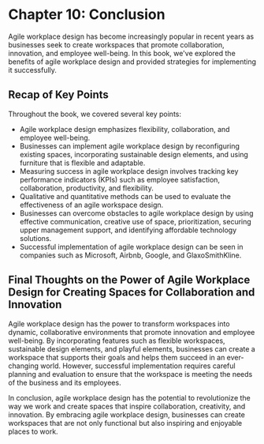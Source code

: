 Chapter 10: Conclusion
======================

Agile workplace design has become increasingly popular in recent years as businesses seek to create workspaces that promote collaboration, innovation, and employee well-being. In this book, we've explored the benefits of agile workplace design and provided strategies for implementing it successfully.

Recap of Key Points
-------------------

Throughout the book, we covered several key points:

* Agile workplace design emphasizes flexibility, collaboration, and employee well-being.
* Businesses can implement agile workplace design by reconfiguring existing spaces, incorporating sustainable design elements, and using furniture that is flexible and adaptable.
* Measuring success in agile workplace design involves tracking key performance indicators (KPIs) such as employee satisfaction, collaboration, productivity, and flexibility.
* Qualitative and quantitative methods can be used to evaluate the effectiveness of an agile workspace design.
* Businesses can overcome obstacles to agile workplace design by using effective communication, creative use of space, prioritization, securing upper management support, and identifying affordable technology solutions.
* Successful implementation of agile workplace design can be seen in companies such as Microsoft, Airbnb, Google, and GlaxoSmithKline.

Final Thoughts on the Power of Agile Workplace Design for Creating Spaces for Collaboration and Innovation
----------------------------------------------------------------------------------------------------------

Agile workplace design has the power to transform workspaces into dynamic, collaborative environments that promote innovation and employee well-being. By incorporating features such as flexible workspaces, sustainable design elements, and playful elements, businesses can create a workspace that supports their goals and helps them succeed in an ever-changing world. However, successful implementation requires careful planning and evaluation to ensure that the workspace is meeting the needs of the business and its employees.

In conclusion, agile workplace design has the potential to revolutionize the way we work and create spaces that inspire collaboration, creativity, and innovation. By embracing agile workplace design, businesses can create workspaces that are not only functional but also inspiring and enjoyable places to work.
